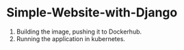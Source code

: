 ﻿# Simple-Website-with-Django
 
 1. Building the image, pushing it to Dockerhub.
 2. Running the application in kubernetes.
